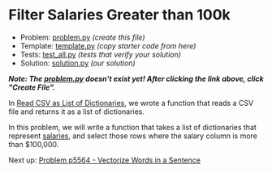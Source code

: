 # Filter Salaries Greater than 100k

- Problem: [problem.py](problem.py) _(create this file)_
- Template: [template.py](template.py) _(copy starter code from here)_
- Tests: [test_all.py](test_all.py) _(tests that verify your solution)_
- Solution: [solution.py](solution.py) _(our solution)_

**_Note: The [problem.py](problem.py) doesn't exist yet! After clicking the link above, click "Create File"._**

In [Read CSV as List of Dictionaries](../p6897/index.md), we wrote a function that reads a CSV file and returns it as a list of dictionaries.

In this problem, we will write a function that takes a list of dictionaries that represent [salaries](../data/salaries.csv), and select those rows where the salary column is more than $100,000.

Next up: [Problem p5564 - Vectorize Words in a Sentence](../p5564/index.md)

